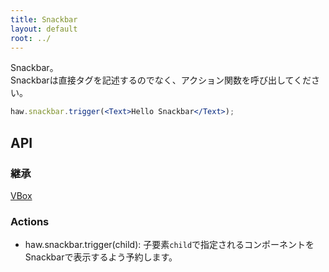 ```yaml
---
title: Snackbar
layout: default
root: ../
---
```


Snackbar。  
Snackbarは直接タグを記述するのでなく、アクション関数を呼び出してください。

```jsx
haw.snackbar.trigger(<Text>Hello Snackbar</Text>);
```


API
--------

### 継承

[VBox](vbox)

### Actions

- haw.snackbar.trigger(child): 子要素`child`で指定されるコンポーネントをSnackbarで表示するよう予約します。
